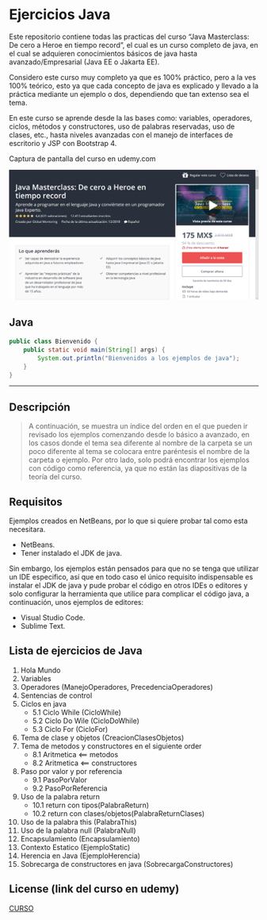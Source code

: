 # Ejercicios Java 
Este repositorio contiene todas las practicas del curso “Java Masterclass: De cero a Heroe en tiempo record”, el cual es un curso completo de java, en el cual se adquieren conocimientos básicos de java hasta avanzado/Empresarial (Java EE o Jakarta EE).

Considero este curso muy completo ya que es 100% práctico, pero a la ves 100% teórico, esto ya que cada concepto de java es explicado y llevado a la práctica mediante un ejemplo o dos, dependiendo que tan extenso sea el tema.

En este curso se aprende desde la las bases como: variables, operadores, ciclos, métodos y constructores, uso de palabras reservadas, uso de clases, etc., hasta niveles avanzadas con el manejo de interfaces de escritorio y JSP con Bootstrap 4.

Captura de pantalla del curso en udemy.com

![](CursoJava.png)

## Java
```java
public class Bienvenido {
	public static void main(String[] args) {
		System.out.println("Bienvenidos a los ejemplos de java");
	}
}
```
---

## Descripción
>A continuación, se muestra un índice del orden en el que pueden ir revisado los ejemplos comenzando desde lo básico a avanzado, en los casos donde el tema sea diferente al nombre de la carpeta se un poco diferente al tema se colocara entre paréntesis el nombre de la carpeta o ejemplo. Por otro lado, solo podrá encontrar los ejemplos con código como referencia, ya que no están las diapositivas de la teoría del curso.

Requisitos
------------

Ejemplos creados en NetBeans, por lo que si quiere probar tal como esta necesitara.
 * NetBeans.
 * Tener instalado el JDK de java.

Sin embargo, los ejemplos están pensados para que no se tenga que utilizar un IDE especifico, así que en todo caso el único requisito indispensable es instalar el JDK de java y pude probar el código en otros IDEs o editores y solo configurar la herramienta que utilice para complicar el código java, a continuación, unos ejemplos de editores:
 * Visual Studio Code.
 * Sublime Text.

## Lista de ejercicios de Java

1. Hola Mundo
2. Variables
3. Operadores (ManejoOperadores, PrecedenciaOperadores)
4. Sentencias de control
5. Ciclos en java
	* 5.1 Ciclo While (CicloWhile)
	* 5.2 Ciclo Do Wile (CicloDoWhile)
	* 5.3 Ciclo For (CicloFor)
6. Tema de clase y objetos (CreacionClasesObjetos)
8. Tema de metodos y constructores en el siguiente order
	- 8.1 Aritmetica <== metodos
	- 8.2 Aritmetica <== constructores
9. Paso por valor y por referencia
	- 9.1 PasoPorValor
	- 9.2 PasoPorReferencia
10. Uso de la palabra return
	- 10.1 return con tipos(PalabraReturn)
	- 10.2 return con clases/objetos(PalabraReturnClases)
11. Uso de la palabra this (PalabraThis)
12. Uso de la palabra null (PalabraNull)
13. Encapsulamiento (Encapsulamiento)
14. Contexto Estatico (EjemploStatic)
15. Herencia en Java (EjemploHerencia)
16. Sobrecarga de constructores en java (SobrecargaConstructores)



## License (link del curso en udemy)
[CURSO](https://www.udemy.com/java-masterclass-de-cero-a-heroe-en-tiempo-record/)


